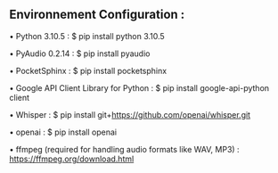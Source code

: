 ## Environnement Configuration :
 
• Python 3.10.5 : $ pip install python 3.10.5  

• PyAudio 0.2.14 : $ pip install pyaudio 

• PocketSphinx : $ pip install pocketsphinx 

• Google API Client Library for Python : $ pip install google-api-python client 					

• Whisper : $ pip install git+https://github.com/openai/whisper.git 

• openai : $ pip install openai 

• ffmpeg (required for handling audio formats like WAV, MP3) :  https://ffmpeg.org/download.html 
